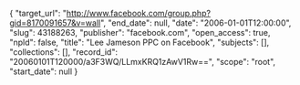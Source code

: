{
  "target_url": "http://www.facebook.com/group.php?gid=8170091657&v=wall", 
  "end_date": null, 
  "date": "2006-01-01T12:00:00", 
  "slug": 43188263, 
  "publisher": "facebook.com", 
  "open_access": true, 
  "npld": false, 
  "title": "Lee Jameson PPC on Facebook", 
  "subjects": [], 
  "collections": [], 
  "record_id": "20060101T120000/a3F3WQ/LLmxKRQ1zAwV1Rw==", 
  "scope": "root", 
  "start_date": null
}

